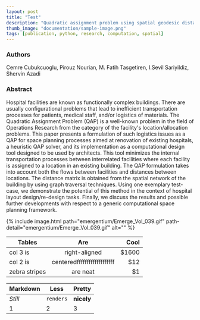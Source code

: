 ```yaml
---
layout: post
title: "Test"
description: "Quadratic assignment problem using spatial geodesic distance for renovating a hospital layout design"
thumb_image: "documentation/sample-image.png"
tags: [publication, python, research, computation, spatial]
---
```


### Authors

Cemre Cubukcuoglu, Pirouz Nourian, M. Fatih Tasgetiren, I.Sevil Sariyildiz, Shervin Azadi

### Abstract

Hospital facilities are known as functionally complex buildings. There are usually configurational problems that lead to inefficient transportation processes for patients, medical staff, and/or logistics of materials. The Quadratic Assignment Problem (QAP) is a well-known problem in the field of Operations Research from the category of the facility's location/allocation problems. This paper presents a formulation of such logistics issues as a QAP for space planning processes aimed at renovation of existing hospitals, a heuristic QAP solver, and its implementation as a computational design tool designed to be used by architects. This tool minimizes the internal transportation processes between interrelated facilities where each facility is assigned to a location in an existing building. The QAP formulation takes into account both the flows between facilities and distances between locations. The distance matrix is obtained from the spatial network of the building by using graph traversal techniques. Using one exemplary test-case, we demonstrate the potential of this method in the context of hospital layout design/re-design tasks. Finally, we discuss the results and possible further developments with respect to a generic computational space planning framework.

{% include image.html path="emergentium/Emerge_Vol_039.gif"
                      path-detail="emergentium/Emerge_Vol_039.gif"
                      alt="" %}

| Tables        |             Are             |   Cool |
| ------------- | :-------------------------: | -----: |
| col 3 is      |        right-aligned        | \$1600 |
| col 2 is      | centeredfffffffffffffffffff |   \$12 |
| zebra stripes |          are neat           |    \$1 |

| Markdown | Less      | Pretty     |
| -------- | --------- | ---------- |
| _Still_  | `renders` | **nicely** |
| 1        | 2         | 3          |
